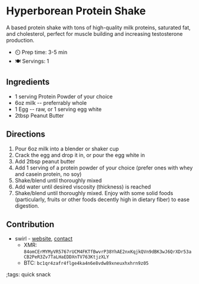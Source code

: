 # Hyperborean Protein Shake

A based protein shake with tons of high-quality milk proteins, saturated fat, and cholesterol, perfect for muscle building and increasing testosterone production.

- ⏲️ Prep time: 3-5 min
- 🍽️ Servings: 1

## Ingredients

- 1 serving Protein Powder of your choice
- 6oz milk -- preferrably whole
- 1 Egg -- raw, or 1 serving egg white
- 2tbsp Peanut Butter

## Directions

1. Pour 6oz milk into a blender or shaker cup
2. Crack the egg and drop it in, or pour the egg white in
3. Add 2tbsp peanut butter
4. Add 1 serving of a protein powder of your choice (prefer ones with whey and casein protein, no soy)
5. Shake/blend until thoroughly mixed
6. Add water until desired viscosity (thickness) is reached
7. Shake/blend until thoroughly mixed. Enjoy with some solid foods (particularly, fruits or other foods decently high in dietary fiber) to ease digestion.

## Contribution

- swirl - [website](https://swirl.funny.cl), [contact](https://swirl.funny.cl/contact)
  * XMR: `84omCErMYMyVR5767rUCM4FKTfBwvrP38YhAE2nxKqjkQVn9dBK3wJ6QrXDr53aCB2PeR3Zv7TaLHaEDDXnTV763KtjzXLY`
  * BTC: `bc1qr4zafr4flge4ka4n6e8vdw89xneuxhxhrn9z05`

;tags: quick snack
